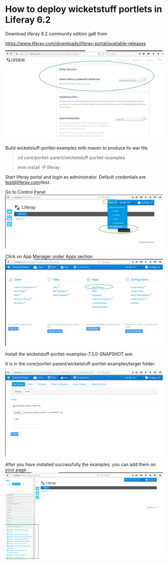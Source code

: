 # How to deploy wicketstuff portlets in Liferay 6.2

Download liferay 6.2 community edition ga6 from 

https://www.liferay.com/downloads/liferay-portal/available-releases

![1](https://github.com/wicketstuff/core/blob/master/portlet-parent/img/1.png)

Build wicketstuff-portlet-examples with maven to produce its war file.

> cd core/portlet-parent/wicketstuff-portlet-examples

> mvn install -P liferay

Start liferay portal and login as administrator. Default credentials are test@liferay.com/test.


Go to Control Panel
![2](https://github.com/wicketstuff/core/blob/master/portlet-parent/img/2.png)


Click on App Manager under Apps section
![3](https://github.com/wicketstuff/core/blob/master/portlet-parent/img/3.png)


Install the wicketstuff-portlet-examples-7.3.0-SNAPSHOT.war.

It is in the core/portlet-parent/wicketstuff-portlet-examples/target folder.

![4](https://github.com/wicketstuff/core/blob/master/portlet-parent/img/4.png)


After you have installed successfully the examples, you can add them on your page. 
![5](https://github.com/wicketstuff/core/blob/master/portlet-parent/img/6.png)
